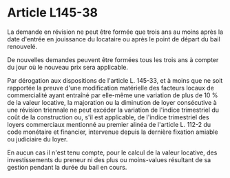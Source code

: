 # Article L145-38

La demande en révision ne peut être formée que trois ans au moins après la date d'entrée en jouissance du locataire ou après le point de départ du bail renouvelé.

De nouvelles demandes peuvent être formées tous les trois ans à compter du jour où le nouveau prix sera applicable.

Par dérogation aux dispositions de l'article L. 145-33, et à moins que ne soit rapportée la preuve d'une modification matérielle des facteurs locaux de commercialité ayant entraîné par elle-même une variation de plus de 10 % de la valeur locative, la majoration ou la diminution de loyer consécutive à une révision triennale ne peut excéder la variation de l'indice trimestriel du coût de la construction ou, s'il est applicable, de l'indice trimestriel des loyers commerciaux mentionné au premier alinéa de l'article L. 112-2 du code monétaire et financier, intervenue depuis la dernière fixation amiable ou judiciaire du loyer.

En aucun cas il n'est tenu compte, pour le calcul de la valeur locative, des investissements du preneur ni des plus ou moins-values résultant de sa gestion pendant la durée du bail en cours.
